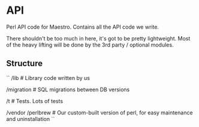 API
===

Perl API code for Maestro. Contains all the API code we write.

There shouldn't be too much in here, it's got to be pretty lightweight. Most of the heavy lifting will be done by the 3rd party / optional modules.


Structure
---------

``
/lib                        # Library code written by us

/migration                  # SQL migrations between DB versions

/t                          # Tests. Lots of tests

/vendor
    /perlbrew               # Our custom-built version of perl, for easy maintenance and uninstallation
``
